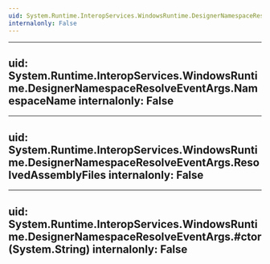 ```yaml
---
uid: System.Runtime.InteropServices.WindowsRuntime.DesignerNamespaceResolveEventArgs
internalonly: False
---
```


---
uid: System.Runtime.InteropServices.WindowsRuntime.DesignerNamespaceResolveEventArgs.NamespaceName
internalonly: False
---

---
uid: System.Runtime.InteropServices.WindowsRuntime.DesignerNamespaceResolveEventArgs.ResolvedAssemblyFiles
internalonly: False
---

---
uid: System.Runtime.InteropServices.WindowsRuntime.DesignerNamespaceResolveEventArgs.#ctor(System.String)
internalonly: False
---
